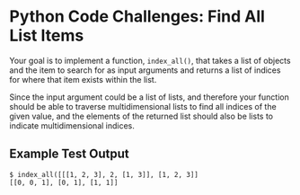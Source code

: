 # Python Code Challenges: Find All List Items

Your goal is to implement a function, `index_all()`, that takes a list of objects and the item to search for as input arguments and returns a list of indices for where that item exists within the list.

Since the input argument could be a list of lists, and therefore your function should be able to traverse multidimensional lists to find all indices of the given value, and the elements of the returned list should also be lists to indicate multidimensional indices.

## Example Test Output
```console
$ index_all([[[1, 2, 3], 2, [1, 3]], [1, 2, 3]]
[[0, 0, 1], [0, 1], [1, 1]]
```

